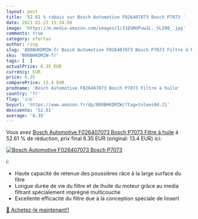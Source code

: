 ```yaml
---
layout: post
title: '52.61 % rabais sur Bosch Automotive F026407073 Bosch P7073 '
date: 2021-01-23 15:34:58
image: 'https://m.media-amazon.com/images/I/31EGMdPuw2L._SL200_.jpg'
comments: true
category: ofertas
author: ring
slug: 'B00BHKDMZW-fr Bosch Automotive F026407073 Bosch P7073 Filtre à huile'
sku: 'B00BHKDMZW-fr'
tags: [  ]
actualPrice: 6.35 EUR
currency: EUR
price: 6.35
comparePrice: 13.4 EUR
prodname: 'Bosch Automotive F026407073 Bosch P7073 Filtre à huile'
country: 'fr'
flag: '🇫🇷'
buyurl: 'https://www.amazon.fr/dp/B00BHKDMZW/?tag=tolees0d-21'
descuento: '52.61'
average: '6.35'
---
```


Vous avez [Bosch Automotive F026407073 Bosch P7073 Filtre à huile](https://www.amazon.fr/dp/B00BHKDMZW/?tag=tolees0d-21)  à  52.61 % de réduction, prix final  6.35 EUR (original: 13.4 EUR) ici:

[![Bosch Automotive F026407073 Bosch P7073 ](https://m.media-amazon.com/images/I/31EGMdPuw2L._SL200_.jpg)](https://www.amazon.fr/dp/B00BHKDMZW/?tag=tolees0d-21)

ℹ️:

- Haute capacité de retenue des poussières râce à la large surface du fitre
- Longue durée de vie du filtre et de lhuile du moteur grâce au media filtrant spécialement imprégné multicouche
- Excellente efficacité du filtre due à la conception spéciale de linsert

[🛒 Achetez-le maintenant!!](https://www.amazon.fr/dp/B00BHKDMZW/?tag=tolees0d-21)
